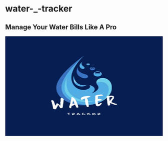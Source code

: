 # water-_-tracker
## Manage Your  Water Bills Like A Pro
<img style="width: 100% ;height: 20rem" src="./Banner/Water.jpg">
